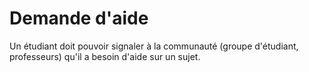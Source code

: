 # Demande d'aide

Un étudiant doit pouvoir signaler à la communauté (groupe d'étudiant, professeurs) qu'il a besoin d'aide sur un sujet.
